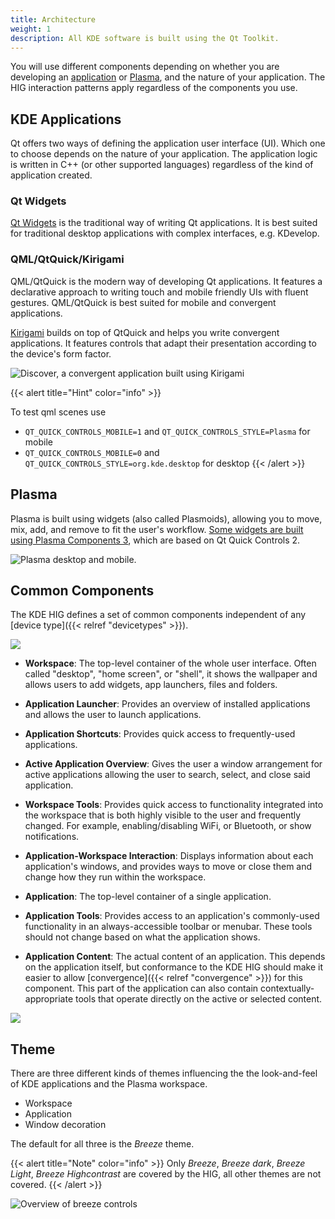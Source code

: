 ```yaml
---
title: Architecture
weight: 1
description: All KDE software is built using the Qt Toolkit. 
---
```



You will use different components depending on whether you
are developing an [application](https://apps.kde.org/) or
[Plasma](https://kde.org/plasma-desktop), and the nature of your
application. The HIG interaction patterns apply regardless of the
components you use.

KDE Applications
----------------

Qt offers two ways of defining the application user interface (UI). Which one to choose
depends on the nature of your application. The application logic is
written in C++ (or other supported languages) regardless of the kind of application created.

### Qt Widgets

[Qt Widgets](http://doc.qt.io/qt-5/qtwidgets-index.html) is the
traditional way of writing Qt applications. It is best suited for
traditional desktop applications with complex interfaces, e.g. KDevelop.

### QML/QtQuick/Kirigami

QML/QtQuick is the modern way of developing Qt applications. It features
a declarative approach to writing touch and mobile friendly UIs with
fluent gestures. QML/QtQuick is best suited for mobile and convergent
applications.

[Kirigami](https://www.kde.org/products/kirigami/) builds on top of
QtQuick and helps you write convergent applications. It features
controls that adapt their presentation according to the device\'s form
factor.

![Discover, a convergent application built using
Kirigami](/frameworks/kirigami/kirigami-adapt.png)

{{< alert title="Hint" color="info" >}}

To test qml scenes use

-   `QT_QUICK_CONTROLS_MOBILE=1` and `QT_QUICK_CONTROLS_STYLE=Plasma`
    for mobile
-   `QT_QUICK_CONTROLS_MOBILE=0` and
    `QT_QUICK_CONTROLS_STYLE=org.kde.desktop` for desktop
{{< /alert >}}

Plasma
------

Plasma is built using widgets (also called Plasmoids), allowing you to
move, mix, add, and remove to fit the user's workflow. [Some widgets are built using Plasma Components 3](https://api.kde.org/frameworks/plasma-framework/html/plasmacomponents.html), which are based on Qt Quick Controls 2.

![Plasma desktop and mobile.](/hig/plasma-workspace.jpg)

Common Components
-----------------

The KDE HIG defines a set of common components independent of
any [device type]({{< relref "devicetypes" >}}).

![](/hig/Desktop_UX.png)

-   **Workspace**: The top-level container of the whole user interface.
    Often called "desktop", "home screen", or "shell", it shows
    the wallpaper and allows users to add widgets, app launchers, files
    and folders.

-   **Application Launcher**: Provides an overview of installed
    applications and allows the user to launch applications.

-   **Application Shortcuts**: Provides quick access to frequently-used
    applications.

-   **Active Application Overview**: Gives the user a window arrangement for active applications allowing the user to search, select, and close said application.

-   **Workspace Tools**: Provides quick access to functionality
    integrated into the workspace that is both highly visible to the
    user and frequently changed. For example, enabling/disabling WiFi, or
    Bluetooth, or show notifications.

-   **Application-Workspace Interaction**: Displays information about
    each application's windows, and provides ways to move or close them
    and change how they run within the workspace.

-   **Application**: The top-level container of a single application.

-   **Application Tools**: Provides access to an application\'s
    commonly-used functionality in an always-accessible toolbar or
    menubar. These tools should not change based on what the
    application shows.

-   **Application Content**: The actual content of an application. This
    depends on the application itself, but conformance to the KDE HIG
    should make it easier to allow
    [convergence]({{< relref "convergence" >}}) for this
    component. This part of the application can also contain
    contextually-appropriate tools that operate directly on the active
    or selected content.

![](/hig/Mobile-UX.png)

Theme
-----

There are three different kinds of themes influencing the the
look-and-feel of KDE applications and the Plasma workspace.

-   Workspace
-   Application
-   Window decoration

The default for all three is the *Breeze* theme.

{{< alert title="Note" color="info" >}}
Only *Breeze*, *Breeze dark*, *Breeze Light*, *Breeze Highcontrast* are
covered by the HIG, all other themes are not covered.
{{< /alert >}}

![Overview of breeze controls](/hig/breeze.jpeg)
